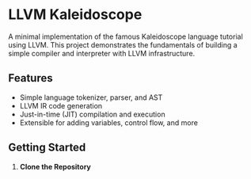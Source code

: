 # LLVM Kaleidoscope

A minimal implementation of the famous Kaleidoscope language tutorial using LLVM. This project demonstrates the fundamentals of building a simple compiler and interpreter with LLVM infrastructure.

## Features

- Simple language tokenizer, parser, and AST
- LLVM IR code generation
- Just-in-time (JIT) compilation and execution
- Extensible for adding variables, control flow, and more

## Getting Started

1. **Clone the Repository**

